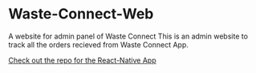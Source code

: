 # Waste-Connect-Web
A website for admin panel of Waste Connect
This is an admin website to track all the orders recieved from Waste Connect App.

[Check out the repo for the React-Native App](https://github.com/DeepMevada/Waste-Connect)

